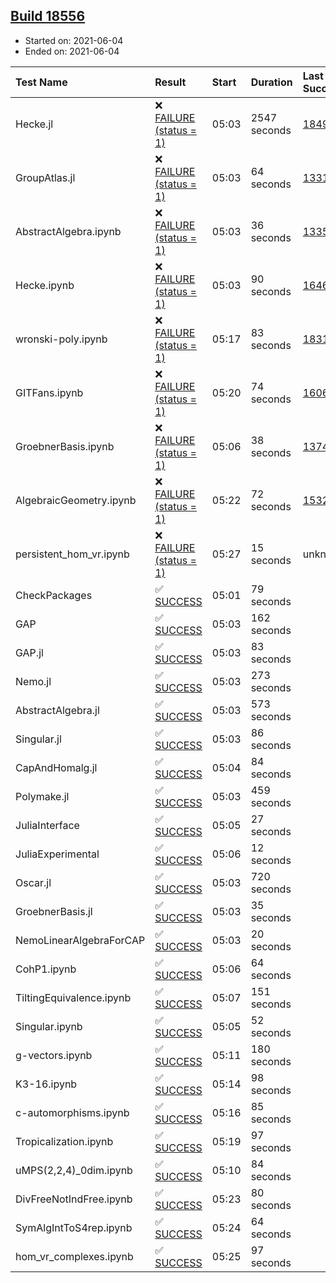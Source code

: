 ## [Build 18556](https://oscarci.mathematik.uni-kl.de/job/oscar/18556/)

* Started on: 2021-06-04
* Ended on: 2021-06-04

| Test Name    | Result | Start | Duration | Last Success | First Failure |
|:-------------|:-------|:------|:---------|:-------------|:--------------|
| Hecke.jl | ❌ [FAILURE (status = 1)](https://oscarci.mathematik.uni-kl.de/job/oscar/18556/artifact/logs/build-18556/Hecke.jl.log) | 05:03 | 2547 seconds | [18490](https://oscarci.mathematik.uni-kl.de/job/oscar/18490/) | [18491](https://oscarci.mathematik.uni-kl.de/job/oscar/18491/) |
| GroupAtlas.jl | ❌ [FAILURE (status = 1)](https://oscarci.mathematik.uni-kl.de/job/oscar/18556/artifact/logs/build-18556/GroupAtlas.jl.log) | 05:03 | 64 seconds | [13311](https://oscarci.mathematik.uni-kl.de/job/oscar/13311/) | [13312](https://oscarci.mathematik.uni-kl.de/job/oscar/13312/) |
| AbstractAlgebra.ipynb | ❌ [FAILURE (status = 1)](https://oscarci.mathematik.uni-kl.de/job/oscar/18556/artifact/logs/build-18556/AbstractAlgebra.ipynb.log) | 05:03 | 36 seconds | [13355](https://oscarci.mathematik.uni-kl.de/job/oscar/13355/) | [13356](https://oscarci.mathematik.uni-kl.de/job/oscar/13356/) |
| Hecke.ipynb | ❌ [FAILURE (status = 1)](https://oscarci.mathematik.uni-kl.de/job/oscar/18556/artifact/logs/build-18556/Hecke.ipynb.log) | 05:03 | 90 seconds | [16463](https://oscarci.mathematik.uni-kl.de/job/oscar/16463/) | [16464](https://oscarci.mathematik.uni-kl.de/job/oscar/16464/) |
| wronski-poly.ipynb | ❌ [FAILURE (status = 1)](https://oscarci.mathematik.uni-kl.de/job/oscar/18556/artifact/logs/build-18556/wronski-poly.ipynb.log) | 05:17 | 83 seconds | [18314](https://oscarci.mathematik.uni-kl.de/job/oscar/18314/) | [18315](https://oscarci.mathematik.uni-kl.de/job/oscar/18315/) |
| GITFans.ipynb | ❌ [FAILURE (status = 1)](https://oscarci.mathematik.uni-kl.de/job/oscar/18556/artifact/logs/build-18556/GITFans.ipynb.log) | 05:20 | 74 seconds | [16068](https://oscarci.mathematik.uni-kl.de/job/oscar/16068/) | [16069](https://oscarci.mathematik.uni-kl.de/job/oscar/16069/) |
| GroebnerBasis.ipynb | ❌ [FAILURE (status = 1)](https://oscarci.mathematik.uni-kl.de/job/oscar/18556/artifact/logs/build-18556/GroebnerBasis.ipynb.log) | 05:06 | 38 seconds | [13748](https://oscarci.mathematik.uni-kl.de/job/oscar/13748/) | [13749](https://oscarci.mathematik.uni-kl.de/job/oscar/13749/) |
| AlgebraicGeometry.ipynb | ❌ [FAILURE (status = 1)](https://oscarci.mathematik.uni-kl.de/job/oscar/18556/artifact/logs/build-18556/AlgebraicGeometry.ipynb.log) | 05:22 | 72 seconds | [15322](https://oscarci.mathematik.uni-kl.de/job/oscar/15322/) | [15323](https://oscarci.mathematik.uni-kl.de/job/oscar/15323/) |
| persistent_hom_vr.ipynb | ❌ [FAILURE (status = 1)](https://oscarci.mathematik.uni-kl.de/job/oscar/18556/artifact/logs/build-18556/persistent_hom_vr.ipynb.log) | 05:27 | 15 seconds | unknown | unknown |
| CheckPackages | ✅ [SUCCESS](https://oscarci.mathematik.uni-kl.de/job/oscar/18556/artifact/logs/build-18556/CheckPackages.log) | 05:01 | 79 seconds |  |  |
| GAP | ✅ [SUCCESS](https://oscarci.mathematik.uni-kl.de/job/oscar/18556/artifact/logs/build-18556/GAP.log) | 05:03 | 162 seconds |  |  |
| GAP.jl | ✅ [SUCCESS](https://oscarci.mathematik.uni-kl.de/job/oscar/18556/artifact/logs/build-18556/GAP.jl.log) | 05:03 | 83 seconds |  |  |
| Nemo.jl | ✅ [SUCCESS](https://oscarci.mathematik.uni-kl.de/job/oscar/18556/artifact/logs/build-18556/Nemo.jl.log) | 05:03 | 273 seconds |  |  |
| AbstractAlgebra.jl | ✅ [SUCCESS](https://oscarci.mathematik.uni-kl.de/job/oscar/18556/artifact/logs/build-18556/AbstractAlgebra.jl.log) | 05:03 | 573 seconds |  |  |
| Singular.jl | ✅ [SUCCESS](https://oscarci.mathematik.uni-kl.de/job/oscar/18556/artifact/logs/build-18556/Singular.jl.log) | 05:03 | 86 seconds |  |  |
| CapAndHomalg.jl | ✅ [SUCCESS](https://oscarci.mathematik.uni-kl.de/job/oscar/18556/artifact/logs/build-18556/CapAndHomalg.jl.log) | 05:04 | 84 seconds |  |  |
| Polymake.jl | ✅ [SUCCESS](https://oscarci.mathematik.uni-kl.de/job/oscar/18556/artifact/logs/build-18556/Polymake.jl.log) | 05:03 | 459 seconds |  |  |
| JuliaInterface | ✅ [SUCCESS](https://oscarci.mathematik.uni-kl.de/job/oscar/18556/artifact/logs/build-18556/JuliaInterface.log) | 05:05 | 27 seconds |  |  |
| JuliaExperimental | ✅ [SUCCESS](https://oscarci.mathematik.uni-kl.de/job/oscar/18556/artifact/logs/build-18556/JuliaExperimental.log) | 05:06 | 12 seconds |  |  |
| Oscar.jl | ✅ [SUCCESS](https://oscarci.mathematik.uni-kl.de/job/oscar/18556/artifact/logs/build-18556/Oscar.jl.log) | 05:03 | 720 seconds |  |  |
| GroebnerBasis.jl | ✅ [SUCCESS](https://oscarci.mathematik.uni-kl.de/job/oscar/18556/artifact/logs/build-18556/GroebnerBasis.jl.log) | 05:03 | 35 seconds |  |  |
| NemoLinearAlgebraForCAP | ✅ [SUCCESS](https://oscarci.mathematik.uni-kl.de/job/oscar/18556/artifact/logs/build-18556/NemoLinearAlgebraForCAP.log) | 05:03 | 20 seconds |  |  |
| CohP1.ipynb | ✅ [SUCCESS](https://oscarci.mathematik.uni-kl.de/job/oscar/18556/artifact/logs/build-18556/CohP1.ipynb.log) | 05:06 | 64 seconds |  |  |
| TiltingEquivalence.ipynb | ✅ [SUCCESS](https://oscarci.mathematik.uni-kl.de/job/oscar/18556/artifact/logs/build-18556/TiltingEquivalence.ipynb.log) | 05:07 | 151 seconds |  |  |
| Singular.ipynb | ✅ [SUCCESS](https://oscarci.mathematik.uni-kl.de/job/oscar/18556/artifact/logs/build-18556/Singular.ipynb.log) | 05:05 | 52 seconds |  |  |
| g-vectors.ipynb | ✅ [SUCCESS](https://oscarci.mathematik.uni-kl.de/job/oscar/18556/artifact/logs/build-18556/g-vectors.ipynb.log) | 05:11 | 180 seconds |  |  |
| K3-16.ipynb | ✅ [SUCCESS](https://oscarci.mathematik.uni-kl.de/job/oscar/18556/artifact/logs/build-18556/K3-16.ipynb.log) | 05:14 | 98 seconds |  |  |
| c-automorphisms.ipynb | ✅ [SUCCESS](https://oscarci.mathematik.uni-kl.de/job/oscar/18556/artifact/logs/build-18556/c-automorphisms.ipynb.log) | 05:16 | 85 seconds |  |  |
| Tropicalization.ipynb | ✅ [SUCCESS](https://oscarci.mathematik.uni-kl.de/job/oscar/18556/artifact/logs/build-18556/Tropicalization.ipynb.log) | 05:19 | 97 seconds |  |  |
| uMPS(2,2,4)_0dim.ipynb | ✅ [SUCCESS](https://oscarci.mathematik.uni-kl.de/job/oscar/18556/artifact/logs/build-18556/uMPS-2-2-4-_0dim.ipynb.log) | 05:10 | 84 seconds |  |  |
| DivFreeNotIndFree.ipynb | ✅ [SUCCESS](https://oscarci.mathematik.uni-kl.de/job/oscar/18556/artifact/logs/build-18556/DivFreeNotIndFree.ipynb.log) | 05:23 | 80 seconds |  |  |
| SymAlgIntToS4rep.ipynb | ✅ [SUCCESS](https://oscarci.mathematik.uni-kl.de/job/oscar/18556/artifact/logs/build-18556/SymAlgIntToS4rep.ipynb.log) | 05:24 | 64 seconds |  |  |
| hom_vr_complexes.ipynb | ✅ [SUCCESS](https://oscarci.mathematik.uni-kl.de/job/oscar/18556/artifact/logs/build-18556/hom_vr_complexes.ipynb.log) | 05:25 | 97 seconds |  |  |
